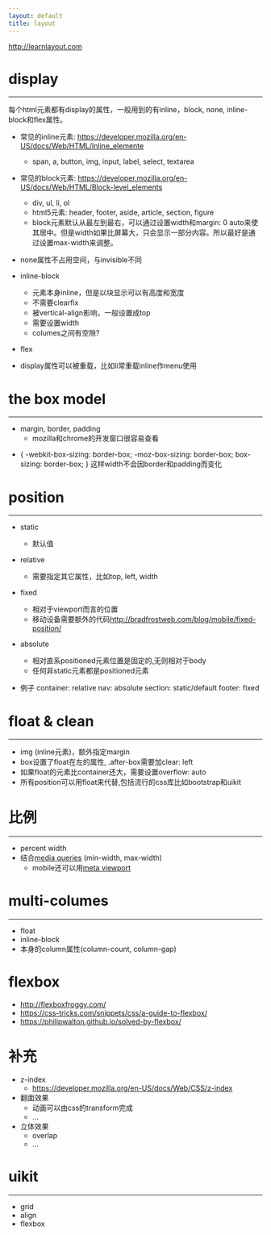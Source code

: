 ```yaml
---
layout: default
title: layout
---
```


<http://learnlayout.com>

# display
---

每个html元素都有display的属性，一般用到的有inline，block, none, inline-block和flex属性。

- 常见的inline元素: <https://developer.mozilla.org/en-US/docs/Web/HTML/Inline_elemente>
  - span, a, button, img, input, label, select, textarea

- 常见的block元素: <https://developer.mozilla.org/en-US/docs/Web/HTML/Block-level_elements>
  - div, ul, li, ol
  - html5元素: header, footer, aside, article, section, figure
  - block元素默认从最左到最右，可以通过设置width和margin: 0 auto来使其居中。但是width如果比屏幕大，只会显示一部分内容。所以最好是通过设置max-width来调整。

- none属性不占用空间，与invisible不同

- inline-block
  - 元素本身inline，但是以块显示可以有高度和宽度
  - 不需要clearfix
  - 被vertical-align影响，一般设置成top
  - 需要设置width
  - columes之间有空隙?
- flex

- display属性可以被重载，比如li常重载inline作menu使用

# the box model
---
- margin, border, padding
  - mozilla和chrome的开发窗口很容易查看

* {
  -webkit-box-sizing: border-box;
     -moz-box-sizing: border-box;
          box-sizing: border-box;
}
这样width不会因border和padding而变化

# position
---

- static
  - 默认值
- relative
  - 需要指定其它属性，比如top, left, width
- fixed
  - 相对于viewport而言的位置
  - 移动设备需要额外的代码<http://bradfrostweb.com/blog/mobile/fixed-position/>
- absolute
  - 相对直系positioned元素位置是固定的,无则相对于body
  - 任何非static元素都是positioned元素
  
- 例子
  container: relative
  nav: absolute
  section: static/default
  footer: fixed

# float & clean
---

- img (inline元素)，额外指定margin
- box设置了float在左的属性, .after-box需要加clear: left
- 如果float的元素比container还大，需要设置overflow: auto
- 所有position可以用float来代替,包括流行的css库比如bootstrap和uikit

# 比例
---
- percent width
- 结合[media queries](https://developer.mozilla.org/en-US/docs/CSS/Media_queries) (min-width, max-width)
  - mobile还可以用[meta viewport](https://dev.opera.com/articles/an-introduction-to-meta-viewport-and-viewport/)

# multi-columes
---
- float
- inline-block
- 本身的column属性(column-count, column-gap)

# flexbox
- <http://flexboxfroggy.com/>
- <https://css-tricks.com/snippets/css/a-guide-to-flexbox/>
- <https://philipwalton.github.io/solved-by-flexbox/>

# 补充
- z-index
  - <https://developer.mozilla.org/en-US/docs/Web/CSS/z-index>
- 翻面效果
  - 动画可以由css的transform完成
  - ...
- 立体效果
  - overlap
  - ...

# uikit
----
- grid
- align
- flexbox
